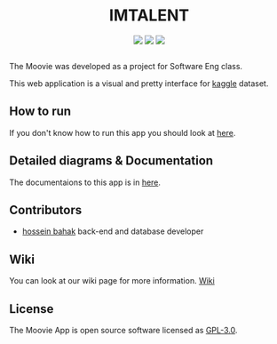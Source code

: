 <h1 align="center"> IMTALENT </h1>

<p align="center">
  <img src="https://img.shields.io/static/v1?label=Backend&message=Django&color=blue">
  <img src="https://img.shields.io/static/v1?label=Frontend&message=HTML/CSS&color=success">
  <img src="https://img.shields.io/static/v1?label=Database&message=SQLite&color=important">
</p>

<img src="  ">

The Moovie was developed as a project for Software Eng class.

This web application is a visual and pretty interface for [kaggle](https://www.kaggle.com/rounakbanik/the-movies-dataset) dataset.

## How to run
If you don't know how to run this app you should look at [here](https://github.com/hosseinbahak/SE2/wiki/How-to-use).
## Detailed diagrams & Documentation
The documentaions to this app is in [here](https://github.com/hosseinbahak/SE2/tree/main/Documents).
## Contributors
* [hossein bahak](https://github.com/hosseinbahak) back-end and database developer
## Wiki
You can look at our wiki page for more information. [Wiki](https://github.com/hosseinbahak/)
## License
The Moovie App is open source software licensed as [GPL-3.0](https://github.com/hosseinbahak/SE2/blob/main/LICENSE).
